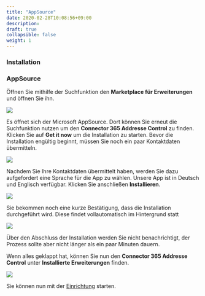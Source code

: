 ```yaml
---
title: "AppSource"
date: 2020-02-28T10:08:56+09:00
description: 
draft: true
collapsible: false
weight: 1
---
```

### Installation

### AppSource

Öffnen Sie mithilfe der Suchfunktion den **Marketplace für Erweiterungen** und öffnen Sie ihn.

![](images/XRechnung/marketplacesuch.PNG)

Es öffnet sich der Microsoft AppSource. Dort können Sie erneut die Suchfunktion nutzen um den **Connector 365 Addresse Control** zu finden. Klicken Sie auf **Get it now** um die Installation zu starten. Bevor die Installation engültig beginnt, müssen Sie noch ein paar Kontaktdaten übermitteln.

![](images/apps/ctimarketplacesearch.PNG)

Nachdem Sie Ihre Kontaktdaten übermittelt haben, werden Sie dazu aufgefordert eine Sprache für die App zu wählen. Unsere App ist in Deutsch und Englisch verfügbar. Klicken Sie anschließen **Installieren**.

![](images/XRechnung/xrechnungsprache.PNG)

Sie bekommen noch eine kurze Bestätigung, dass die Installation durchgeführt wird. Diese findet vollautomatisch im Hintergrund statt

![](images/XRechnung/xrechnunginstallation.PNG)

Über den Abschluss der Installation werden Sie nicht benachrichtigt, der Prozess sollte aber nicht länger als ein paar Minuten dauern.

Wenn alles geklappt hat, können Sie nun den **Connector 365 Addresse Control** unter **Installierte Erweiterungen** finden.

![](images/apps/ctiinstalledde.PNG)

Sie können nun mit der [Einrichtung](/de-de/apps/cti-for-starface/first-steps/setup/) starten.



